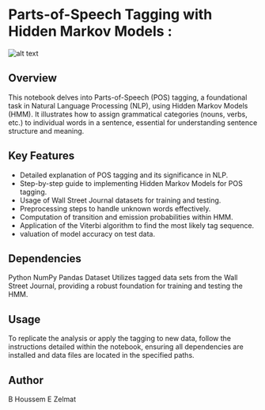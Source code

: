 # Parts-of-Speech Tagging with Hidden Markov Models : 


![alt text](https://github.com/BheZelmat/Parts-of-Speech-Tagging-with-Hidden-Markov-Models/blob/main/img.JPEG?raw=true)

## Overview
This notebook delves into Parts-of-Speech (POS) tagging, a foundational task in Natural Language Processing (NLP), using Hidden Markov Models (HMM). It illustrates how to assign grammatical categories (nouns, verbs, etc.) to individual words in a sentence, essential for understanding sentence structure and meaning.

## Key Features
* Detailed explanation of POS tagging and its significance in NLP.
* Step-by-step guide to implementing Hidden Markov Models for POS tagging.
* Usage of Wall Street Journal datasets for training and testing.
* Preprocessing steps to handle unknown words effectively.
* Computation of transition and emission probabilities within HMM.
* Application of the Viterbi algorithm to find the most likely tag sequence.
*  valuation of model accuracy on test data.

## Dependencies

Python
NumPy
Pandas
Dataset
Utilizes tagged data sets from the Wall Street Journal, providing a robust foundation for training and testing the HMM.

## Usage
To replicate the analysis or apply the tagging to new data, follow the instructions detailed within the notebook, ensuring all dependencies are installed and data files are located in the specified paths.

## Author 
B Houssem E Zelmat 
